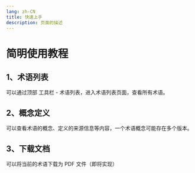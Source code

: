 ```yaml
---
lang: zh-CN
title: 快速上手
description: 页面的描述
---
```


# 简明使用教程

## 1、术语列表

可以通过顶部 工具栏 - 术语列表，进入术语列表页面，查看所有术语。

## 2、概念定义

可以查看术语的概念、定义的来源信息等内容，一个术语概念可能存在多个版本。

## 3、下载文档

可以将当前的术语下载为 PDF 文件（即将实现）
